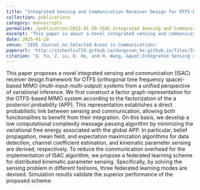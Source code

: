 ```yaml
---
title: "Integrated Sensing and Communication Receiver Design for OTFS-based MIMO System: A Unified Variational Inference Framework"
collection: publications
category: manuscripts
permalink: /publication/2025-01-20-JSAC-Integrated Sensing and Communication Receiver Design for OTFS-based MIMO System A Unified Variational Inference Framework Analysis-number-21
excerpt: 'This paper is about a novel integrated sensing and communication (ISAC) receiver design framework for OTFS-based MIMO systems from a unified perspective of variational inference.'
date: 2025-01-20
venue: 'IEEE Journal on Selected Areas in Communications'
paperurl: 'http://zishenliu729.github.io/dongxuan_he.github.io/files/Integrated_Sensing_and_Communication_Receiver_Design_for_OTFS-based_MIMO_System_A_Unified_Variational_Inference_Framework.pdf'
citation: 'Q. Yu, Z. Lu, D. He, and H. Wang, &quot;Integrated Sensing and Communication Receiver Design for OTFS-based MIMO System: A Unified Variational Inference Framework,&quot; <i>IEEE J. Sel. Areas Commun.</i>, Early Access, Jan. 2025.'
---
```


This paper proposes a novel integrated sensing and communication (ISAC) receiver design framework for OTFS (orthogonal time frequency space)-based MIMO (multi-input-multi-output) systems from a unified perspective of variational inference. We first construct a factor graph representation for the OTFS-based MIMO system according to the factorization of the a posteriori probability (APP). This representation establishes a direct probabilistic link between sensing and communication, allowing both functionalities to benefit from their integration. On this basis, we develop a low computational complexity message passing algorithm by minimizing the variational free energy associated with the global APP. In particular, belief propagation, mean field, and expectation maximization algorithms for data detection, channel coefficient estimation, and kinematic parameter sensing are derived, respectively. To reduce the communication overhead for the implementation of ISAC algorithm, we propose a federated learning scheme for distributed kinematic parameter sensing. Specifically, by solving the sensing problem in different fashions, three federated learning modes are devised. Simulation results validate the superior performance of the proposed scheme.